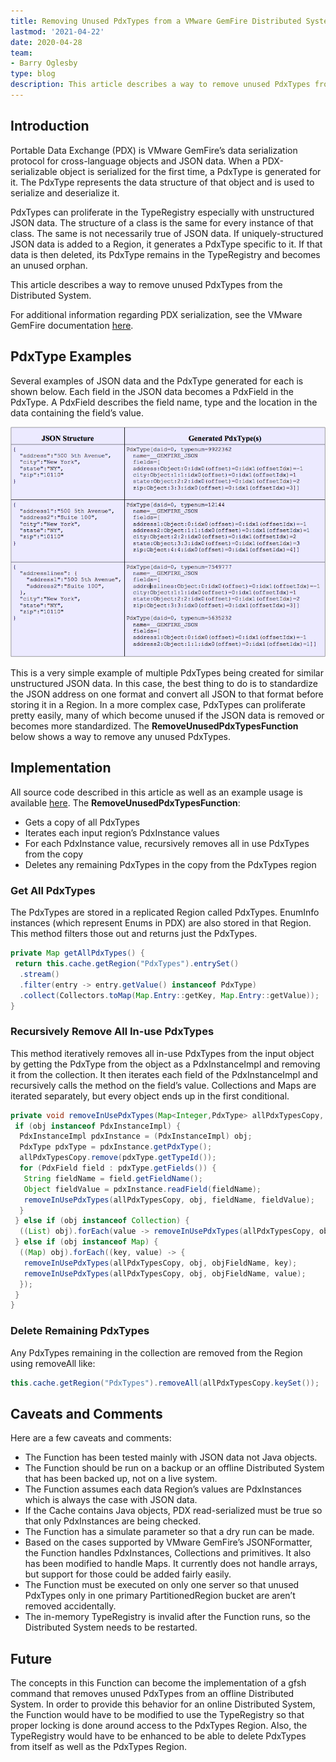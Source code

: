 ```yaml
---
title: Removing Unused PdxTypes from a VMware GemFire Distributed System
lastmod: '2021-04-22'
date: 2020-04-28
team:
- Barry Oglesby
type: blog
description: This article describes a way to remove unused PdxTypes from the GemFire Distributed System. 
---
```


## Introduction
   Portable Data Exchange (PDX) is VMware GemFire’s data serialization protocol for cross-language objects and JSON data. When a PDX-serializable object is serialized for the first time, a PdxType is generated for it. The PdxType represents the data structure of that object and is used to serialize and deserialize it.
   
   PdxTypes can proliferate in the TypeRegistry especially with unstructured JSON data. The structure of a class is the same for every instance of that class. The same is not necessarily true of JSON data. If uniquely-structured JSON data is added to a Region, it generates a PdxType specific to it. If that data is then deleted, its PdxType remains in the TypeRegistry and becomes an unused orphan.
   
   This article describes a way to remove unused PdxTypes from the Distributed System.
   
   For additional information regarding PDX serialization, see the VMware GemFire documentation [here](https://docs.vmware.com/en/VMware-GemFire/9.15/gf/developing-data_serialization-gemfire_pdx_serialization.html).


## PdxType Examples
Several examples of JSON data and the PdxType generated for each is shown below. Each field in the JSON data becomes a PdxField in the PdxType. A PdxField describes the field name, type and the location in the data containing the field’s value.

![img](images/removing-unused-pdxtypes-diagram.png#diagram)

This is a very simple example of multiple PdxTypes being created for similar unstructured JSON data. In this case, the best thing to do is to standardize the JSON address on one format and convert all JSON to that format before storing it in a Region.
In a more complex case, PdxTypes can proliferate pretty easily, many of which become unused if the JSON data is removed or becomes more standardized. The **RemoveUnusedPdxTypesFunction** below shows a way to remove any unused PdxTypes.

## Implementation
All source code described in this article as well as an example usage is available [here](https://github.com/boglesby/remove-unused-pdxtypes).
The **RemoveUnusedPdxTypesFunction**:
* Gets a copy of all PdxTypes
* Iterates each input region’s PdxInstance values
* For each PdxInstance value, recursively removes all in use PdxTypes from the copy
* Deletes any remaining PdxTypes in the copy from the PdxTypes region

### Get All PdxTypes
The PdxTypes are stored in a replicated Region called PdxTypes. EnumInfo instances (which represent Enums in PDX) are also stored in that Region. This method filters those out and returns just the PdxTypes.

```java
private Map getAllPdxTypes() {
 return this.cache.getRegion("PdxTypes").entrySet()
  .stream()
  .filter(entry -> entry.getValue() instanceof PdxType)
  .collect(Collectors.toMap(Map.Entry::getKey, Map.Entry::getValue));
}
```

### Recursively Remove All In-use PdxTypes
This method iteratively removes all in-use PdxTypes from the input object by getting the PdxType from the object as a PdxInstanceImpl and removing it from the collection. It then iterates each field of the PdxInstanceImpl and recursively calls the method on the field’s value. Collections and Maps are iterated separately, but every object ends up in the first conditional.

```java
private void removeInUsePdxTypes(Map<Integer,PdxType> allPdxTypesCopy, Object parent, String objFieldName, Object obj) {
 if (obj instanceof PdxInstanceImpl) {
  PdxInstanceImpl pdxInstance = (PdxInstanceImpl) obj;
  PdxType pdxType = pdxInstance.getPdxType();
  allPdxTypesCopy.remove(pdxType.getTypeId());
  for (PdxField field : pdxType.getFields()) {
   String fieldName = field.getFieldName();
   Object fieldValue = pdxInstance.readField(fieldName);
   removeInUsePdxTypes(allPdxTypesCopy, obj, fieldName, fieldValue);
  }
 } else if (obj instanceof Collection) {
  ((List) obj).forEach(value -> removeInUsePdxTypes(allPdxTypesCopy, obj, objFieldName, value));
 } else if (obj instanceof Map) {
  ((Map) obj).forEach((key, value) -> {
   removeInUsePdxTypes(allPdxTypesCopy, obj, objFieldName, key);
   removeInUsePdxTypes(allPdxTypesCopy, obj, objFieldName, value);
  });
 }
}
```

### Delete Remaining PdxTypes
Any PdxTypes remaining in the collection are removed from the Region using removeAll like:

```java
this.cache.getRegion("PdxTypes").removeAll(allPdxTypesCopy.keySet());
```

## Caveats and Comments
Here are a few caveats and comments:
* The Function has been tested mainly with JSON data not Java objects.
* The Function should be run on a backup or an offline Distributed System that has been backed up, not on a live system.
* The Function assumes each data Region’s values are PdxInstances which is always the case with JSON data.
* If the Cache contains Java objects, PDX read-serialized must be true so that only PdxInstances are being checked.
* The Function has a simulate parameter so that a dry run can be made.
* Based on the cases supported by VMware GemFire’s JSONFormatter, the Function handles PdxInstances, Collections and primitives. It also has been modified to handle Maps. It currently does not handle arrays, but support for those could be added fairly easily.
* The Function must be executed on only one server so that unused PdxTypes only in one primary PartitionedRegion bucket are aren’t removed accidentally.
* The in-memory TypeRegistry is invalid after the Function runs, so the Distributed System needs to be restarted.

## Future
   The concepts in this Function can become the implementation of a gfsh command that removes unused PdxTypes from an offline Distributed System. In order to provide this behavior for an online Distributed System, the Function would have to be modified to use the TypeRegistry so that proper locking is done around access to the PdxTypes Region. Also, the TypeRegistry would have to be enhanced to be able to delete PdxTypes from itself as well as the PdxTypes Region.